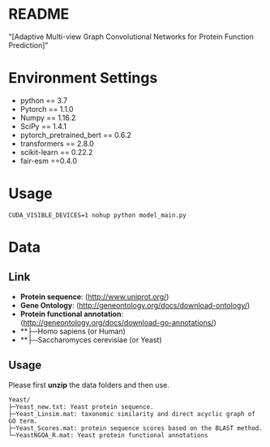 # README
"[Adaptive Multi-view Graph Convolutional Networks for Protein Function Prediction]"

# Environment Settings 
* python == 3.7   
* Pytorch == 1.1.0  
* Numpy == 1.16.2  
* SciPy == 1.4.1  
* pytorch_pretrained_bert == 0.6.2  
* transformers == 2.8.0  
* scikit-learn == 0.22.2  
* fair-esm ==0.4.0

# Usage 
````
CUDA_VISIBLE_DEVICES=1 nohup python model_main.py 
````

# Data
## Link
* **Protein sequence**: (http://www.uniprot.org/)  
* **Gene Ontology**: (http://geneontology.org/docs/download-ontology/) 
* **Protein functional annotation**: (http://geneontology.org/docs/download-go-annotations/) 
* **├─Homo sapiens (or Human) 
* **├─Saccharomyces cerevisiae (or Yeast)  

## Usage
Please first **unzip** the data folders and then use. 
````
Yeast/
├─Yeast_new.txt: Yeast protein sequence.    
├─Yeast_Linsim.mat: taxonomic similarity and direct acyclic graph of GO term.  
├─Yeast_Scores.mat: protein sequence scores based on the BLAST method.  
└─YeastNGOA_R.mat: Yeast protein functional annotations

````

